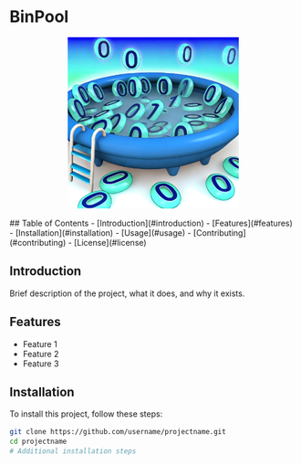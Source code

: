 # BinPool

<p align="center">
<img src="images/binpool.png" alt="Project Logo" width="300"/>
</p>
## Table of Contents
- [Introduction](#introduction)
- [Features](#features)
- [Installation](#installation)
- [Usage](#usage)
- [Contributing](#contributing)
- [License](#license)

## Introduction
Brief description of the project, what it does, and why it exists.

## Features
- Feature 1
- Feature 2
- Feature 3

## Installation
To install this project, follow these steps:

```bash
git clone https://github.com/username/projectname.git
cd projectname
# Additional installation steps
